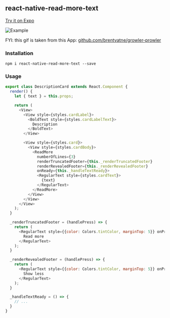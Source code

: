 ## react-native-read-more-text

[Try it on Expo](https://exp.host/@notbrent/read-more-text-example)

![Example](/expo/react-native-read-more-text/master/example.gif)

FYI: this gif is taken from this App: [github.com/brentvatne/growler-prowler](https://github.com/brentvatne/growler-prowler)

### Installation

```
npm i react-native-read-more-text --save
```

### Usage

```javascript
export class DescriptionCard extends React.Component {
  render() {
    let { text } = this.props;

    return (
      <View>
        <View style={styles.cardLabel}>
          <BoldText style={styles.cardLabelText}>
            Description
          </BoldText>
        </View>

        <View style={styles.card}>
          <View style={styles.cardBody}>
            <ReadMore
              numberOfLines={3}
              renderTruncatedFooter={this._renderTruncatedFooter}
              renderRevealedFooter={this._renderRevealedFooter}
              onReady={this._handleTextReady}>
              <RegularText style={styles.cardText}>
                {text}
              </RegularText>
            </ReadMore>
          </View>
        </View>
      </View>
    );
  }

  _renderTruncatedFooter = (handlePress) => {
    return (
      <RegularText style={{color: Colors.tintColor, marginTop: 5}} onPress={handlePress}>
        Read more
      </RegularText>
    );
  }

  _renderRevealedFooter = (handlePress) => {
    return (
      <RegularText style={{color: Colors.tintColor, marginTop: 5}} onPress={handlePress}>
        Show less
      </RegularText>
    );
  }

  _handleTextReady = () => {
    // ...
  }
}
```
